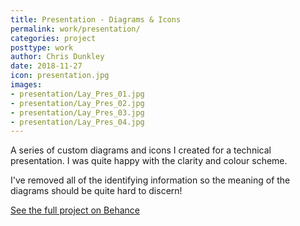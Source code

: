 ```yaml
---
title: Presentation - Diagrams & Icons
permalink: work/presentation/
categories: project
posttype: work
author: Chris Dunkley
date: 2018-11-27
icon: presentation.jpg
images:
- presentation/Lay_Pres_01.jpg
- presentation/Lay_Pres_02.jpg
- presentation/Lay_Pres_03.jpg
- presentation/Lay_Pres_04.jpg
---
```


A series of custom diagrams and icons I created for a technical presentation. I was quite happy with the clarity and colour scheme.

I've removed all of the identifying information so the meaning of the diagrams should be quite hard to discern!

<a class="button" href="https://www.behance.net/gallery/58280931/Icons-diagrams">See the full project on Behance</a>